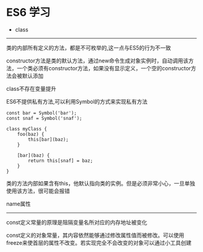 # ES6 学习

* class

---------------------
类的内部所有定义的方法，都是不可枚举的,这一点与ES5的行为不一致

constructor方法是类的默认方法，通过new命令生成对象实例时，自动调用该方法，一个类必须有constructor方法，如果没有显示定义，一个空的constructor方法会被默认添加

class不存在变量提升

ES6不提供私有方法,可以利用Symbol的方式来实现私有方法


```
const bar = Symbol('bar');
const snaf = Symbol('snaf');

class myClass {
    foo(baz) {
        this[bar](baz);
    }

    [bar](baz) {
        return this[snaf] = baz;
    }
}
```

类的方法内部如果含有this，他默认指向类的实例。但是必须非常小心，一旦单独使用该方法，很可能会报错

name属性

--------------
const定义常量的原理是阻隔变量名所对应的内存地址被变化

const定义的对象常量，其内容依然能够通过修改属性值而被修改。可以使用freeze来使首层的属性不改变。若实现完全不会改变的对象可以通过小工具创建


